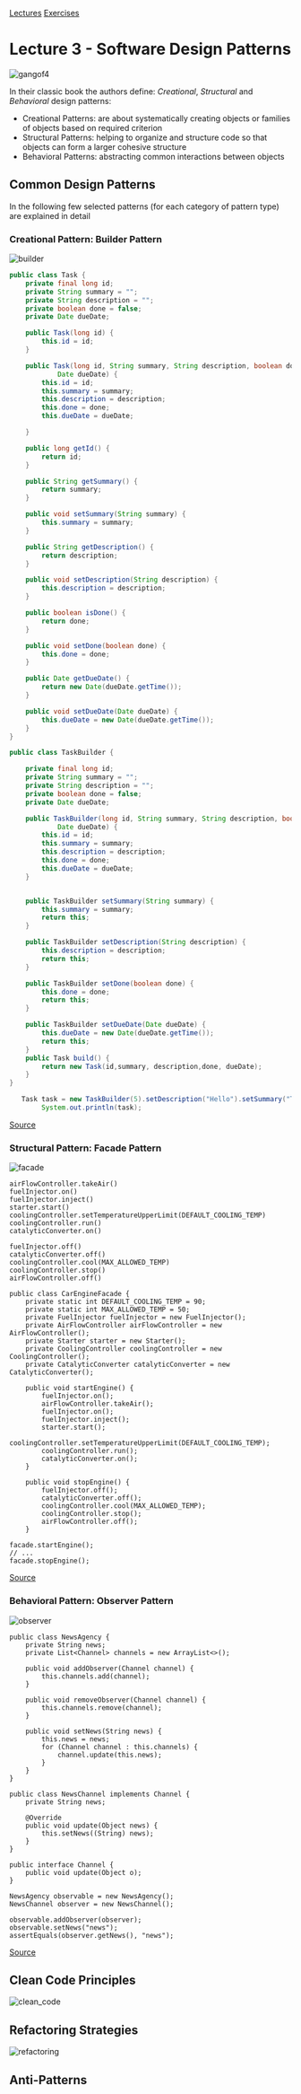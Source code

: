 [Lectures](../../README.md#school-lectures)
[Exercises](./exercise/README.md)

# Lecture 3 - Software Design Patterns

![gangof4](https://brigittealice.files.wordpress.com/2011/06/110614_design_pattern_elements_of_reusable.jpg)

In their classic book the authors define: *Creational*, *Structural* and *Behavioral* design patterns:

- Creational Patterns: are about systematically creating objects or families of objects based on required criterion
- Structural Patterns: helping to organize and structure code so that objects can form a larger cohesive structure
- Behavioral Patterns: abstracting common interactions between objects

## Common Design Patterns

In the following few selected patterns (for each category of pattern type) are explained in detail

### Creational Pattern:  Builder Pattern

![builder](https://refactoring.guru/images/patterns/diagrams/builder/problem1.png)

```java
public class Task {
    private final long id;
    private String summary = "";
    private String description = "";
    private boolean done = false;
    private Date dueDate;

    public Task(long id) {
        this.id = id;
    }

    public Task(long id, String summary, String description, boolean done,
            Date dueDate) {
        this.id = id;
        this.summary = summary;
        this.description = description;
        this.done = done;
        this.dueDate = dueDate;

    }

    public long getId() {
        return id;
    }

    public String getSummary() {
        return summary;
    }

    public void setSummary(String summary) {
        this.summary = summary;
    }

    public String getDescription() {
        return description;
    }

    public void setDescription(String description) {
        this.description = description;
    }

    public boolean isDone() {
        return done;
    }

    public void setDone(boolean done) {
        this.done = done;
    }

    public Date getDueDate() {
        return new Date(dueDate.getTime());
    }

    public void setDueDate(Date dueDate) {
        this.dueDate = new Date(dueDate.getTime());
    }
}
```

```java
public class TaskBuilder {

    private final long id;
    private String summary = "";
    private String description = "";
    private boolean done = false;
    private Date dueDate;

    public TaskBuilder(long id, String summary, String description, boolean done,
            Date dueDate) {
        this.id = id;
        this.summary = summary;
        this.description = description;
        this.done = done;
        this.dueDate = dueDate;
    }


    public TaskBuilder setSummary(String summary) {
        this.summary = summary;
        return this;
    }

    public TaskBuilder setDescription(String description) {
        this.description = description;
        return this;
    }

    public TaskBuilder setDone(boolean done) {
        this.done = done;
        return this;
    }

    public TaskBuilder setDueDate(Date dueDate) {
        this.dueDate = new Date(dueDate.getTime());
        return this;
    }
    public Task build() {
        return new Task(id,summary, description,done, dueDate);
    }
}
```

```java
   Task task = new TaskBuilder(5).setDescription("Hello").setSummary("Test").build();
        System.out.println(task);
```

[Source](https://www.vogella.com/tutorials/DesignPatternBuilder/article.html)

### Structural Pattern: Facade Pattern

![facade](https://www.baeldung.com/wp-content/uploads/2018/04/facade-class-diagram.png)

```
airFlowController.takeAir()
fuelInjector.on()
fuelInjector.inject()
starter.start()
coolingController.setTemperatureUpperLimit(DEFAULT_COOLING_TEMP)
coolingController.run()
catalyticConverter.on()
```

```
fuelInjector.off()
catalyticConverter.off()
coolingController.cool(MAX_ALLOWED_TEMP)
coolingController.stop()
airFlowController.off()
```

```
public class CarEngineFacade {
    private static int DEFAULT_COOLING_TEMP = 90;
    private static int MAX_ALLOWED_TEMP = 50;
    private FuelInjector fuelInjector = new FuelInjector();
    private AirFlowController airFlowController = new AirFlowController();
    private Starter starter = new Starter();
    private CoolingController coolingController = new CoolingController();
    private CatalyticConverter catalyticConverter = new CatalyticConverter();
 
    public void startEngine() {
        fuelInjector.on();
        airFlowController.takeAir();
        fuelInjector.on();
        fuelInjector.inject();
        starter.start();
        coolingController.setTemperatureUpperLimit(DEFAULT_COOLING_TEMP);
        coolingController.run();
        catalyticConverter.on();
    }
 
    public void stopEngine() {
        fuelInjector.off();
        catalyticConverter.off();
        coolingController.cool(MAX_ALLOWED_TEMP);
        coolingController.stop();
        airFlowController.off();
    }

```

```
facade.startEngine();
// ...
facade.stopEngine();
```

[Source](https://www.baeldung.com/java-facade-pattern)

### Behavioral Pattern: Observer Pattern

![observer](https://miro.medium.com/1*W0B2TW5Ekh8-bULK5MIvdA.jpeg)

```
public class NewsAgency {
    private String news;
    private List<Channel> channels = new ArrayList<>();
 
    public void addObserver(Channel channel) {
        this.channels.add(channel);
    }
 
    public void removeObserver(Channel channel) {
        this.channels.remove(channel);
    }
 
    public void setNews(String news) {
        this.news = news;
        for (Channel channel : this.channels) {
            channel.update(this.news);
        }
    }
}
```

```
public class NewsChannel implements Channel {
    private String news;
 
    @Override
    public void update(Object news) {
        this.setNews((String) news);
    } 
}
```

```
public interface Channel {
    public void update(Object o);
}
```

```
NewsAgency observable = new NewsAgency();
NewsChannel observer = new NewsChannel();
 
observable.addObserver(observer);
observable.setNews("news");
assertEquals(observer.getNews(), "news");

```

[Source](https://www.baeldung.com/java-observer-pattern)

## Clean Code Principles

![clean_code](https://images-na.ssl-images-amazon.com/images/I/41-+g1a2Y1L.jpg)

## Refactoring Strategies

![refactoring](https://images-na.ssl-images-amazon.com/images/I/51k+BvsOl2L.jpg)

## Anti-Patterns
